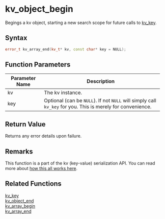 
# kv_object_begin

Begings a kv object, starting a new search scope for future calls to [kv_key](https://github.com/RandyGaul/cute_framework/blob/master/doc/serialization/kv_key).

## Syntax

```cpp
error_t kv_array_end(kv_t* kv, const char* key = NULL);
```

## Function Parameters

Parameter Name | Description
--- | ---
kv | The kv instance.
key | Optional (can be `NULL`). If not `NULL` will simply call `kv_key` for you. This is merely for convenience.

## Return Value

Returns any error details upon failure.

## Remarks

This function is a part of the kv (key-value) serialization API. You can read more about [how this all works here](https://github.com/RandyGaul/cute_framework/tree/master/doc/graphics/serialization).

## Related Functions
  
[kv_key](https://github.com/RandyGaul/cute_framework/blob/master/doc/serialization/kv_key.md)  
[kv_object_end](https://github.com/RandyGaul/cute_framework/blob/master/doc/serialization/kv_object_end.md)  
[kv_array_begin](https://github.com/RandyGaul/cute_framework/blob/master/doc/serialization/kv_array_begin.md)  
[kv_array_end](https://github.com/RandyGaul/cute_framework/blob/master/doc/serialization/kv_array_end.md)  
